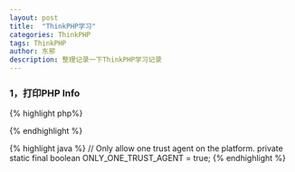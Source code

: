 ```yaml
---
layout: post
title:  "ThinkPHP学习"
categories: ThinkPHP
tags: ThinkPHP
author: 东邪
description: 整理记录一下ThinkPHP学习记录
---
```


###  1，打印PHP Info

{% highlight php%}
<?php
    echo(phpinfo());
?>
{% endhighlight %}


{% highlight java %}
// Only allow one trust agent on the platform.
private static final boolean ONLY_ONE_TRUST_AGENT = true;
{% endhighlight %}

